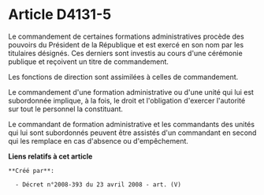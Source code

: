 # Article D4131-5

Le commandement de certaines formations administratives procède des pouvoirs du Président de la République et est exercé en
son nom par les titulaires désignés. Ces derniers sont investis au cours d'une cérémonie publique et reçoivent un titre de
commandement.

Les fonctions de direction sont assimilées à celles de commandement.

Le commandement d'une formation administrative ou d'une unité qui lui est subordonnée implique, à la fois, le droit et
l'obligation d'exercer l'autorité sur tout le personnel la constituant.

Le commandant de formation administrative et les commandants des unités qui lui sont subordonnés peuvent être assistés d'un
commandant en second qui les remplace en cas d'absence ou d'empêchement.

**Liens relatifs à cet article**

	**Créé par**:

	  - Décret n°2008-393 du 23 avril 2008 - art. (V)

